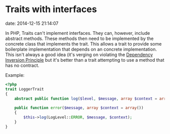 # Traits with interfaces

date:   2014-12-15 21:14:07

In PHP, Traits can't implement interfaces. They can, however, include abstract methods. These methods then need to be implemented by the concrete class that implements the trait. This allows a trait to provide some boilerplate implementation that depends on an concrete implementation. This isn't always a good idea (it's verging on violating the [Dependency Inversion Principle](http://en.wikipedia.org/wiki/Dependency_inversion_principle) but it's better than a trait attempting to use a method that has no contract.

Example:

```php
<?php
trait LoggerTrait
{
    abstract public function log($level, $message, array $context = array());
    
    public function error($message, array $context = array())
    {
        $this->log(LogLevel::ERROR, $message, $context);
    } 
}
```
